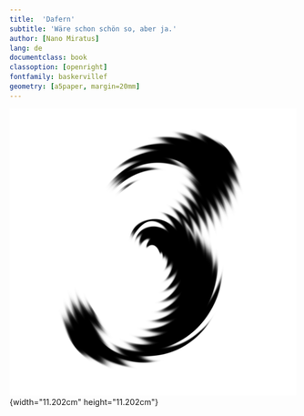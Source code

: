 ```yaml
---
title:  'Dafern'
subtitle: 'Wäre schon schön so, aber ja.'
author: [Nano Miratus]
lang: de
documentclass: book
classoption: [openright]
fontfamily: baskervillef
geometry: [a5paper, margin=20mm]
---
```


![](.\images\daferncover.png){width="11.202cm"
height="11.202cm"}
